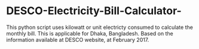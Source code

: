 # DESCO-Electricity-Bill-Calculator-
This python script uses kilowatt or unit electricty consumed to calculate the monthly bill. This is applicable for Dhaka, Bangladesh. Based on the information available at DESCO website, at February 2017.  
